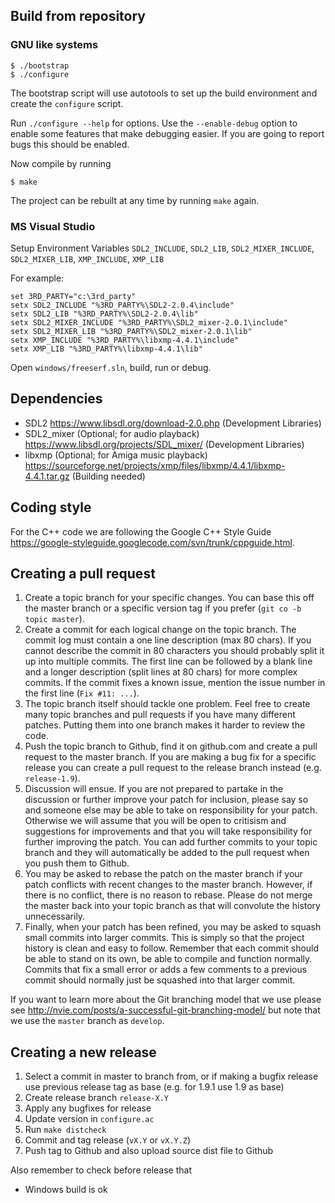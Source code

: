 
Build from repository
----------------------------

### GNU like systems

``` shell
$ ./bootstrap
$ ./configure
```

The bootstrap script will use autotools to set up the build environment
and create the `configure` script.

Run `./configure --help` for options. Use the `--enable-debug` option to
enable some features that make debugging easier. If you are going to
report bugs this should be enabled.

Now compile by running

``` shell
$ make
```

The project can be rebuilt at any time by running `make` again.

### MS Visual Studio

Setup Environment Variables
`SDL2_INCLUDE`, `SDL2_LIB`, `SDL2_MIXER_INCLUDE`, `SDL2_MIXER_LIB`, `XMP_INCLUDE`, `XMP_LIB`

For example:
``` shell
set 3RD_PARTY="c:\3rd_party"
setx SDL2_INCLUDE "%3RD_PARTY%\SDL2-2.0.4\include"
setx SDL2_LIB "%3RD_PARTY%\SDL2-2.0.4\lib"
setx SDL2_MIXER_INCLUDE "%3RD_PARTY%\SDL2_mixer-2.0.1\include"
setx SDL2_MIXER_LIB "%3RD_PARTY%\SDL2_mixer-2.0.1\lib"
setx XMP_INCLUDE "%3RD_PARTY%\libxmp-4.4.1\include"
setx XMP_LIB "%3RD_PARTY%\libxmp-4.4.1\lib"
```

Open `windows/freeserf.sln`, build, run or debug.


Dependencies
------------

* SDL2 <https://www.libsdl.org/download-2.0.php> (Development Libraries)
* SDL2_mixer (Optional; for audio playback) <https://www.libsdl.org/projects/SDL_mixer/> (Development Libraries)
* libxmp (Optional; for Amiga music playback) <https://sourceforge.net/projects/xmp/files/libxmp/4.4.1/libxmp-4.4.1.tar.gz> (Building needed)


Coding style
------------

For the C++ code we are following the Google C++ Style Guide
<https://google-styleguide.googlecode.com/svn/trunk/cppguide.html>.


Creating a pull request
-----------------------

1. Create a topic branch for your specific changes. You can base this off the
   master branch or a specific version tag if you prefer (`git co -b topic master`).
2. Create a commit for each logical change on the topic branch. The commit log
   must contain a one line description (max 80 chars). If you cannot describe
   the commit in 80 characters you should probably split it up into multiple
   commits. The first line can be followed by a blank line and a longer
   description (split lines at 80 chars) for more complex commits. If the commit
   fixes a known issue, mention the issue number in the first line (`Fix #11:
   ...`).
3. The topic branch itself should tackle one problem. Feel free to create many
   topic branches and pull requests if you have many different patches. Putting
   them into one branch makes it harder to review the code.
4. Push the topic branch to Github, find it on github.com and create a pull
   request to the master branch. If you are making a bug fix for a specific
   release you can create a pull request to the release branch instead
   (e.g. `release-1.9`).
5. Discussion will ensue. If you are not prepared to partake in the discussion
   or further improve your patch for inclusion, please say so and someone else
   may be able to take on responsibility for your patch. Otherwise we will
   assume that you will be open to critisism and suggestions for improvements
   and that you will take responsibility for further improving the patch. You
   can add further commits to your topic branch and they will automatically be
   added to the pull request when you push them to Github.
6. You may be asked to rebase the patch on the master branch if your patch
   conflicts with recent changes to the master branch. However, if there is no
   conflict, there is no reason to rebase. Please do not merge the master back
   into your topic branch as that will convolute the history unnecessarily.
7. Finally, when your patch has been refined, you may be asked to squash small
   commits into larger commits. This is simply so that the project history is
   clean and easy to follow. Remember that each commit should be able to stand
   on its own, be able to compile and function normally. Commits that fix a
   small error or adds a few comments to a previous commit should normally just
   be squashed into that larger commit.

If you want to learn more about the Git branching model that we use please see
<http://nvie.com/posts/a-successful-git-branching-model/> but note that we use
the `master` branch as `develop`.


Creating a new release
----------------------

1. Select a commit in master to branch from, or if making a bugfix release
   use previous release tag as base (e.g. for 1.9.1 use 1.9 as base)
2. Create release branch `release-X.Y`
3. Apply any bugfixes for release
4. Update version in `configure.ac`
5. Run `make distcheck`
7. Commit and tag release (`vX.Y` or `vX.Y.Z`)
8. Push tag to Github and also upload source dist file to Github

Also remember to check before release that

* Windows build is ok
